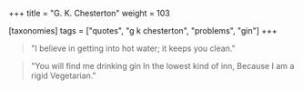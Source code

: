 +++
title = "G. K. Chesterton"
weight = 103

[taxonomies]
tags = ["quotes", "g k chesterton", "problems", "gin"]
+++

> "I believe in getting into hot water; it keeps you clean."

> "You will find me drinking gin
> In the lowest kind of inn,
> Because I am a rigid Vegetarian."

